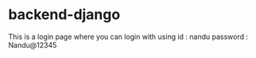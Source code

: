 # backend-django
This is a login page 
where you can login with using 
id : nandu
password : Nandu@12345

